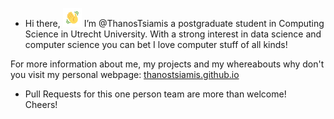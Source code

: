- Hi there, <img src="https://raw.githubusercontent.com/ThanosTsiamis/ThanosTsiamis/main/resources/gifs/wave.gif" width="30px">
 I’m @ThanosTsiamis a postgraduate student in Computing Science in Utrecht University. With a strong interest in data science and computer science you can bet I love computer stuff of all kinds!

For more information about me, my projects and my whereabouts why don't you visit my personal webpage: [thanostsiamis.github.io](https://thanostsiamis.github.io/)
 
- Pull Requests for this one person team are more than welcome!\
Cheers!

<!---
ThanosTsiamis/ThanosTsiamis is a ✨ special ✨ repository because its `README.md` (this file) appears on your GitHub profile.
You can click the Preview link to take a look at your changes.
--->
